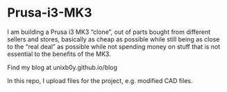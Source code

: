 # Prusa-i3-MK3

I am building a Prusa i3 MK3 “clone”, out of parts bought from different sellers and stores, basically as cheap as possible while still being as close to the “real deal” as possible while not spending money on stuff that is not essential to the benefits of the MK3.

Find my blog at unixb0y.github.io/blog

In this repo, I upload files for the project, e.g. modified CAD files.
